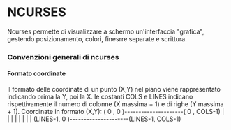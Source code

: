 # NCURSES
Ncurses permette di visualizzare a schermo un'interfaccia "grafica", gestendo posizionamento, colori, finesrre separate e scrittura.

### Convenzioni generali di ncurses
#### Formato coordinate
Il formato delle coordinate di un punto (X,Y) nel piano viene rappresentato indicando prima la Y, poi la X. le costanti COLS e LINES indicano rispettivamente il numero di colonne (X massima + 1) e di righe (Y massima + 1). 
Coordinate in formato (X,Y):
(   0   ,   0   )---------------------(   0   , COLS-1)
        |                                     |
        |                                     |
        |                                     |
        |                                     |
(LINES-1,   0   )---------------------(LINES-1, COLS-1)